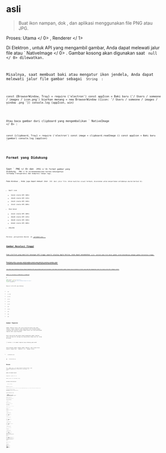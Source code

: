 # asli

> Buat ikon nampan, dok , dan aplikasi menggunakan file PNG atau JPG.

Proses:  Utama </ 0> ,  Renderer </ 1></p> 

Di Elektron , untuk API yang mengambil gambar, Anda dapat melewati jalur file atau ` NativeImage </ 0> . Gambar kosong akan digunakan saat <code> null </ 0> dilewatkan.</p>

<p>Misalnya, saat membuat baki atau mengatur ikon jendela, Anda dapat melewati jalur file gambar sebagai <code> String </ 0> :</p>

<pre><code class="javascript">const {BrowserWindow, Tray} = require ('electron') const appIcon = Baki baru ('/ Users / someone / images / icon.png') biarkan menang = new BrowserWindow ({icon: '/ Users / someone / images / window .png '}) console.log (appIcon, win)
`</pre> 

Atau baca gambar dari clipboard yang mengembalikan ` NativeImage </ 0> :</p>

<pre><code class="javascript">const {clipboard, Tray} = require ('electron') const image = clipboard.readImage () const appIcon = Baki baru (gambar) console.log (appIcon)
`</pre> 

## Format yang Didukung

Saat ` PNG </ 0> dan <code> JPEG </ 0> format gambar yang didukung. <code> PNG </ 0> direkomendasikan karena dukungannya terhadap transparansi dan kompresi tanpa rugi.</p>

<p>Pada Windows , Anda juga dapat memuat ikon <code> ICO </ 0> dari jalur file. Untuk kualitas visual terbaik, disarankan untuk menyertakan setidaknya ukuran berikut di:</p>

<ul>
<li>Small icon

<ul>
<li>16x16 (skala DPI 100%)</li>
<li>20x20 (skala DPI 125%)</li>
<li>24x24 (skala DPI 150%)</li>
<li>32x32 (skala DPI 200%)</li>
</ul></li>
<li>Ikon besar

<ul>
<li>32x32 (skala DPI 100%)</li>
<li>40x40 (skala DPI 125%)</li>
<li>48x48 (skala DPI 150%)</li>
<li>64x64 (skala DPI 200%)</li>
</ul></li>
<li>256x256</li>
</ul>

<p>Periksa <em> persyaratan Ukuran </ 0> di <a href="https://msdn.microsoft.com/en-us/library/windows/desktop/dn742485(v=vs.85).aspx"> artikel ini </ 1> .</p>

<h2>Gambar Resolusi Tinggi</h2>

<p>Pada platform yang memiliki dukungan DPI tinggi seperti display Apple Retina, Anda dapat menambahkan <code> @ 2x </ 0> setelah nama file dasar gambar untuk menandainya sebagai gambar beresolusi tinggi.</p>

<p>Misalnya jika <code> icon.png </ 0> adalah gambar normal yang memiliki resolusi standar, maka
 <code> icon@2x.png </ 0> akan diperlakukan sebagai gambar beresolusi tinggi yang memiliki densitas DPI ganda .</p>

<p>Jika Anda ingin mendukung display dengan kepadatan DPI yang berbeda pada saat bersamaan, Anda dapat meletakkan gambar dengan ukuran berbeda di folder yang sama dan menggunakan nama file tanpa sufiks DPI. Sebagai contoh:</p>

<pre><code class="text">gambar / ├── icon.png ├── icon@2x.png └── icon@3x.png
`</pre> 

```javascript
const {Tray} = require('electron')
let appIcon = new Tray('/Users/somebody/images/icon.png')
console.log(appIcon)
```

Menyusul sufiks DPI juga didukung:

* `@1x`
* `@ 1.25x`
* `@1.33x`
* `@1.4x`
* `@1.5x`
* `@1.8x`
* `@2x`
* `@2.5x`
* `@3x`
* `@4x`
* `@5x`

## Gambar Template

Gambar template terdiri dari warna hitam dan bening (dan alpha channel). Gambar template tidak dimaksudkan untuk dijadikan gambar standalone dan biasanya dicampur dengan konten lain untuk menciptakan tampilan akhir yang diinginkan.

Kasus yang paling umum adalah dengan menggunakan gambar template untuk ikon menu bar sehingga bisa menyesuaikan dengan menu bar terang dan gelap.

** Catatan: </ 0> Gambar template hanya didukung pada macOS .</p> 

Untuk menandai gambar sebagai gambar template, nama filenya harus diakhiri dengan kata ` Template </ 0> . Sebagai contoh:</p>

<ul>
<li><code>xxxTemplate.png`</li> 

* `xxxTemplate@2x.png`</ul> 

## Metode

Itu ` gambar asli </ 0> modul memiliki metode berikut, yang semuanya mengembalikan instance dari <code> NativeImage </ 0> kelas:</p>

<h3><code>gambar asli.membuat kosong()`</h3> 

Mengembalikan ` gambar asli </ 0></p>

<p>Membuat instance < ID > NativeImage </ 0> kosong .</p>

<h3><code>nativeImage.createFromPath(path)`</h3> 

* ` path </ 0>  String</li>
</ul>

<p>Mengembalikan <code> gambar asli </ 0></p>

<p>Creates a new <code>NativeImage` instance from a file located at `path`. Metode ini mengembalikan gambar kosong jika ` path </ 0> tidak ada, tidak bisa dibaca, atau bukan gambar yang valid.</p>

<pre><code class="javascript">const nativeImage = require('electron').nativeImage

let image = nativeImage.createFromPath('/Users/somebody/images/icon.png')
console.log(image)
`</pre> 
 ### `nativeImage.createFromBuffer(buffer[, options])`
 
 * `buffer` [Buffer](https://nodejs.org/api/buffer.html#buffer_class_buffer)
 * `options` Object (optional) * `width` Integer (optional) - Required for bitmap buffers. * `height` Integer (optional) - Required for bitmap buffers. * `scaleFactor` Double (optional) - Defaults to 1.0.
 
 Mengembalikan ` gambar asli </ 0></p>

<p>Creates a new <code>NativeImage` instance from `buffer`.
 
 ### `nativeImage.createFromDataURL(dataURL)`
 
 * `dataURL` String
 
 Mengembalikan ` gambar asli </ 0></p>

<p>Creates a new <code>NativeImage` instance from `dataURL`.
 
 ## Class: NativeImage
 
 > Bungkus gambar seperti tray, dock , dan ikon aplikasi.
 
 Proses:  Utama </ 0> ,  Renderer </ 1></p> 
 
 ### Metode Instance
 
 The following methods are available on instances of the `NativeImage` class:
 
 #### `image.toPNG([options])`
 
 * `options` Object (optional) * `scaleFactor` Double (optional) - Defaults to 1.0.
 
 Returns `Buffer` - A [Buffer](https://nodejs.org/api/buffer.html#buffer_class_buffer) that contains the image's `PNG` encoded data.
 
 #### `image.toJPEG(quality)`
 
 * `quality` Integer (**required**) - Between 0 - 100.
 
 Returns `Buffer` - A [Buffer](https://nodejs.org/api/buffer.html#buffer_class_buffer) that contains the image's `JPEG` encoded data.
 
 #### `image.toBitmap([options])`
 
 * `options` Object (optional) * `scaleFactor` Double (optional) - Defaults to 1.0.
 
 Returns `Buffer` - A [Buffer](https://nodejs.org/api/buffer.html#buffer_class_buffer) that contains a copy of the image's raw bitmap pixel data.
 
 #### `image.toDataURL([options])`
 
 * `options` Object (optional) * `scaleFactor` Double (optional) - Defaults to 1.0.
 
 Returns `String` - The data URL of the image.
 
 #### `image.getBitmap([options])`
 
 * `options` Object (optional) * `scaleFactor` Double (optional) - Defaults to 1.0.
 
 Returns `Buffer` - A [Buffer](https://nodejs.org/api/buffer.html#buffer_class_buffer) that contains the image's raw bitmap pixel data.
 
 The difference between `getBitmap()` and `toBitmap()` is, `getBitmap()` does not copy the bitmap data, so you have to use the returned Buffer immediately in current event loop tick, otherwise the data might be changed or destroyed.
 
 #### `image.getNativeHandle()` *macOS*
 
 Returns `Buffer` - A [Buffer](https://nodejs.org/api/buffer.html#buffer_class_buffer) that stores C pointer to underlying native handle of the image. On macOS, a pointer to `NSImage` instance would be returned.
 
 Perhatikan bahwa pointer kembali adalah pointer lemah untuk gambar asli yang mendasari bukan salinan, sehingga Anda * harus </ 0> memastikan bahwa terkait dengan ` nativeImage </ 1> contoh disimpan di sekitar.</p>

<h4><code>image.isEmpty()`</h4> 
 
 Returns `Boolean` - Whether the image is empty.
 
 #### `image.getSize()`
 
 Mengembalikan ` Ukuran </ 0></p>

<h4><code>image.setTemplateImage(option)`</h4> 
 
 * `option` Boolean
 
 Menandai gambar sebagai gambar template.
 
 #### `image.isTemplateImage()`
 
 Returns `Boolean` - Whether the image is a template image.
 
 #### `image.crop(rect)`
 
 * `rect` [Rectangle](structures/rectangle.md) - The area of the image to crop
 
 Returns `NativeImage` - The cropped image.
 
 #### `gambar.mengubah ukuran (pilihan)`
 
 * ` pilihan </ 0> Objek
  * <code> lebar </ 0>  Integer (opsional) - Default ke lebar gambar.
 * <code> tinggi </ 0>  bilangan bulat (opsional) - Default ke tinggi gambar
  * <code> kualitas </ 0>  String (opsional) - Kualitas gambar mengubah ukuran yang diinginkan.
   Nilai yang mungkin <code> bagus </ 0> , <code> lebih baik </ 0> atau <code> terbaik </ 0> . Defaultnya adalah <code> terbaik </ 0> .
   Nilai ini mengekspresikan kualitas / kecepatan tradeoff yang diinginkan. Mereka diterjemahkan
    ke dalam metode algoritma khusus yang bergantung pada kemampuan
    (CPU, GPU) dari platform yang mendasarinya. Ada kemungkinan ketiga metode
    dipetakan ke algoritma yang sama pada platform tertentu.</li>
</ul>

<p>Mengembalikan <code> gambar asli </ 0> - gambar ukurannya.</p>

<p>Jika hanya <code> tinggi </ 0> atau <code> lebar</ 0> </ 0> yang ditentukan maka rasio aspek saat ini akan dipertahankan dalam gambar ukurannya.</p>

<h4><code>image.getAspectRatio()`</h4> 
  Mengembalikan ` mengapung </ 0> - Rasio aspek gambar.</p>

<h4><code>image.addRepresentation(options)`</h4> 
  
  * `options` Object * `scaleFactor` Double - The scale factor to add the image representation for. * `width` Integer (optional) - Defaults to 0. Required if a bitmap buffer is specified as `buffer`. * `height` Integer (optional) - Defaults to 0. Required if a bitmap buffer is specified as `buffer`. * `buffer` Buffer (optional) - The buffer containing the raw image data. * `dataURL` String (optional) - The data URL containing either a base 64 encoded PNG or JPEG image.
  
  Add an image representation for a specific scale factor. This can be used to explicitly add different scale factor representations to an image. This can be called on empty images.